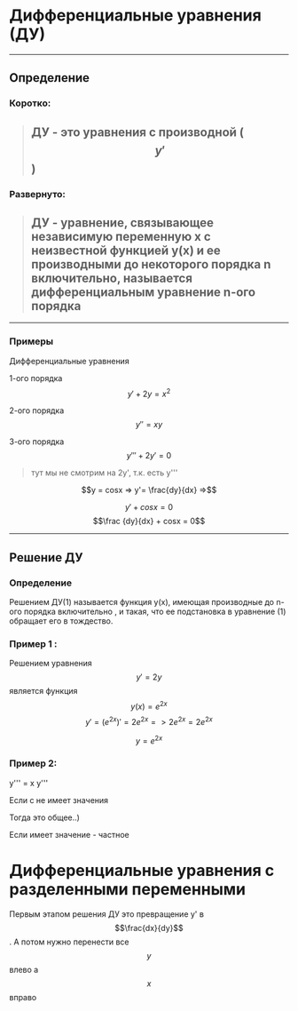 # Дифференциальные уравнения (ДУ)

----

## Определение

### Коротко:

> ##  ДУ - это уравнения с производной ( $$y'$$ )

### Развернуто:

> ## ДУ - уравнение, связывающее независимую переменную **х** с неизвестной функцией  **y(x)** и ее производными до некоторого порядка **n** включительно, называется дифференциальным уравнение **n-ого** порядка

----

### Примеры

Дифференциальные уравнения

1-ого порядка $$y' + 2y = x^2$$

2-ого порядка $$y'' = xy$$

3-ого порядка $$y''' + 2y' = 0$$

> тут мы не смотрим на 2y', т.к. есть y'''

 $$y = cosx => y'= \frac{dy}{dx} =>$$

 $$y' + cosx = 0$$		$$\frac {dy}{dx} + cosx = 0$$

----

## Решение ДУ

### Определение

Решением ДУ(1) называется функция y(x), имеющая производные до n-ого порядка включительно , и такая, что ее подстановка в уравнение (1) обращает его в тождество. 

### Пример 1 :

Решением уравнения $$y' = 2y$$ является функция $$y(x) = e^{2x}$$
$$y' = (e^{2x})' = 2e^{2x} =>
2e^{2x} = 2e^{2x}$$

$$y = e^{2x}$$

### Пример 2:

y''' = x
y'''


Если с не имеет значения

Тогда это общее..)

Если имеет значение - частное

# Дифференциальные уравнения с разделенными переменными

Первым этапом решения ДУ это превращение y'  в $$\frac{dx}{dy}$$ . А потом нужно перенести все $$y$$ влево а $$x$$ вправо
